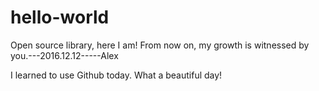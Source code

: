 # hello-world
Open source library, here I am! From now on, my growth is witnessed by you.---2016.12.12-----Alex


I learned to use Github today. What a beautiful day!

